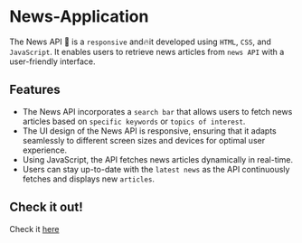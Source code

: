 # News-Application

The News API 📰 is a `responsive` and🔥it developed using `HTML`, `CSS`, and `JavaScript`. It enables users to retrieve news articles from `news API` with a user-friendly interface.

## Features

- The News API incorporates a `search bar` that allows users to fetch news articles based on `specific keywords` or `topics of interest`.
- The UI design of the News API is responsive, ensuring that it adapts seamlessly to different screen sizes and devices for optimal user experience.
- Using JavaScript, the API fetches news articles dynamically in real-time.
- Users can stay up-to-date with the `latest news` as the API continuously fetches and displays new `articles`.

## Check it out!

Check it [here]()
